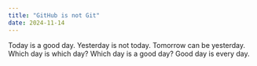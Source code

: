 ```yaml
---
title: "GitHub is not Git"
date: 2024-11-14
---
```

Today is a good day.
Yesterday is not today.
Tomorrow can be yesterday.
Which day is which day?
Which day is a good day?
Good day is every day.
